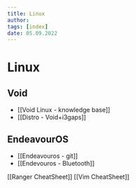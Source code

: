 ```yaml
---
title: Linux
author: 
tags: [index]
date: 05.09.2022
---
```

# Linux
## Void
- [[Void Linux - knowledge base]]
- [[Distro - Void+i3gaps]]
## EndeavourOS
- [[Endeavouros - git]]
- [[Endevouros - Bluetooth]]

[[Ranger CheatSheet]]
[[Vim CheatSheet]]
